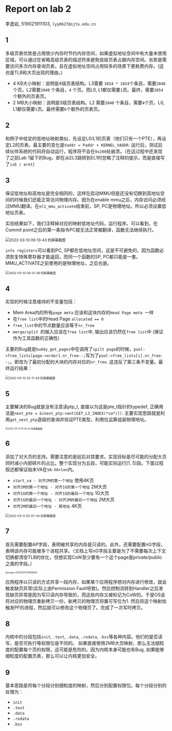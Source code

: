# Report on lab 2

李逸岩, 519021911103, `lyy0627@sjtu.edu.cn`

## 1

多级页表优势是占用很少内存时节约内存空间，如果虚拟地址空间中有大量未使用区域，可以通过在省略高级页表的描述符来避免低级页表占据内存空间。劣势是需要访问多次内存查询页表，且在虚拟地址空间占用较多的场景下更耗费内存。(这也是TLB和大页出现的理由。)

- 4 KB大小映射：说明是4级页表结构。L3需要 `1024 * 1024`个条目，需要`2048`个页。L2需要`2048` 个条目，`4` 个页。而L0, L1都仅需要`1`页。最终，需要`2054`个额外的页表页。
- 2 MB大小映射：说明是3级页表结构。L2 需要`2048` 个条目，需要`4`个页，L0, L1都仅需要`1`页。最终需要`6`个额外的页表页。

## 2

和例子中给定的低地址映射类似，先设定L0/L1的页表（他们只有一个PTE），再设定L2的页表。最主要的变化是`Vaddr = Paddr + KERNEL_VADDR`. 运行后，测试后续伙伴系统的代码将自动运行，程序将不会在`0x200`处崩溃。（在这过程中还发现了之前Lab 1留下的Bug，即在从EL3跳转到EL1时忽略了注释的提示，而是直接写了`isb / eret`）

## 3

保证低地址和高地址是完全相同的，这样在启动MMU但是还没有切换到高地址空间的时候我们还能正常访问物理内存。因为在enable mmu之后，内存访问必须经过MMU翻译。在`el1_mmu_activate`结束前，SP, PC是物理地址。所以必须设置低地址页表。

实验结果如下，我们注释掉对应的映射低地址代码，运行程序。可以看到，在Commit point之后的第一条指令PC就无法正常被翻译，函数无法继续执行。

<img src="https://s2.loli.net/2022/03/10/hCaizoIePD2jLyW.png" alt="2022-03-10 09-13-43 的屏幕截图" style="zoom:80%;" />

`info registers`可以看到PC, SP都在低地址空间，这是不可避免的，因为函数必须恢复特殊寄存器才能返回，而同一个函数的SP, PC都只能是一套。MMU_ACTIVATE之前使用的是物理地址，之后也是。

<img src="https://s2.loli.net/2022/03/10/BxkMf8iaOP23n7q.png" alt="2022-03-10 09-31-38 的屏幕截图" style="zoom:67%;" />

## 4

实现的时候注意维持的不变量包括：

- Mem Area内的所有`page meta` 应该和这块内存的`Head Page meta `一样
- 在`free list`中的Head Page `allocated == 0`
- `free_list`中的节点数量应该等于`nr_free`
- `merge/split `的输入应该在`free list`中, 输出应该仍然在`free list`中 (保证作为工具函数的正确性)

主要的Bug就是`buddy_get_pages`中在调用了`spilt page`的时候，`pool->free_lists[page->order].nr_free--;`写为了`pool->free_lists[i].nr_free--;`。即改为了最初分配的大块的内存对应的`nr_free`. 这违反了第三条不变量。最终运行结果：

<img src="/home/lee/图片/2022-03-10 20-11-43 的屏幕截图.png" alt="2022-03-10 20-11-43 的屏幕截图" style="zoom:67%;" />

## 5

主要解决的Bug就是没有注意读ptp_t, 直接以为这是pte_t指针的typedef, 正确用法是`next_pte = &(next_ptp->ent[GET_L3_INDEX(*va*)])`. 主要实现思路就是利用`get_next_ptp`逐级的查询并验证PTE类型，利用位运算组装物理地址。

<img src="/home/lee/图片/2022-03-11 16-24-20 的屏幕截图.png" alt="2022-03-11 16-24-20 的屏幕截图" style="zoom:50%;" />



## 6

添加了对大页的支持。需要注意的是前后对其要求。实现目标是尽可能的分配大页同时减小内部碎片的占比。整个实现分为五段，可能实际运行[1, 5]段。下面过程叙述都保证始末VA在`VA-VA+len`内。

- `start_va - 对齐2M的第一个地址` 使用4K页
- `对齐2M的第一个地址 - 对齐1G的第一个地址` 2M大页
- `对齐1G的第一个地址 - 对齐1G的最后一个地址` 1G大页
- `对齐1G的最后一个地址 - 对齐2M的最后一个地址` 2M大页
- `对齐2M的最后一个地址 - 尾地址` 4K页

<img src="/home/lee/图片/2022-03-11 20-07-34 的屏幕截图.png" alt="2022-03-11 20-07-34 的屏幕截图" style="zoom:67%;" />

## 7

首先需要配置AP字段，表明被共享的内存是只读的。此外，还需要配置nG字段，表明该内存可能被多个进程共享。（文档上写nG字段主要是为了不需要每次上下文切换都清空TLB的优化，但想实现CoW至少要有一个这个page是private/public之类的字段。）

<img src="https://s2.loli.net/2022/03/11/mLCpbFSjdOhuqN8.png" alt="image-20220311211642604" style="zoom:50%;" />

应用程序以只读的方式共享一段内存，如果某个应用程序想对内存进行修改，就会触发缺页异常(实际上由Permission Fault导致)。然后控制流转到Handler之后发现缺页异常是因为写只读内存导致的，而这些内存又被标记为CoW的。于是OS会将对应的物理页重新拷贝一份，新拷贝的物理页将置可写位为1. 然后将这个映射给触发PF的进程，然后就可以修改这个物理页了。完成了一次写时拷贝。                                                                              

##                                                                                                                                 8

内核中的分段包括`init`, `.text`, `.data`, `.rodata`, `.bss`等各种内容。他们的是否读写，是否可执行等权限位是不同的。 如果直接使用2MB大页映射，那么无法细粒度的配置每个页的权限，这可能是危险的。因为内核本身可能也有Bug, 如果能够细粒度的配置页表，那么可以让内核更加安全。

## 9

基本思路是将每个分段分别细粒度的映射，然后分别配置权限位。每个分段分别的处理为：

- `init`
- `.text`
- `.data`
- `.rodata`
- `.bss`





